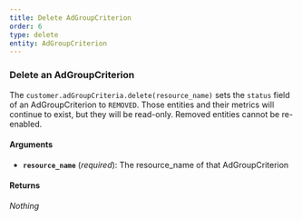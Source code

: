 ```yaml
---
title: Delete AdGroupCriterion
order: 6
type: delete
entity: AdGroupCriterion
---
```


### Delete an AdGroupCriterion

The `customer.adGroupCriteria.delete(resource_name)` sets the `status` field of an AdGroupCriterion to `REMOVED`. Those entities and their metrics will continue to exist, but they will be read-only. Removed entities cannot be re-enabled.

#### Arguments

- **`resource_name`** (_required_): The resource_name of that AdGroupCriterion

#### Returns

_Nothing_
